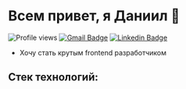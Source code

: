 # Всем привет, я Даниил 🍕  

![Profile views](https://gpvc.arturio.dev/DanyKuzmenko)
[![Gmail Badge](https://img.shields.io/badge/-dankuzmenko02@yandex.ru-c14438?style=flat&logo=Gmail&logoColor=white&link=mailto:dankuzmenko02@yandex.ru)](mailto:dankuzmenko02@yandex.ru) 
[![Linkedin Badge](https://img.shields.io/badge/-http://linkedin.com/in/daniilkuzmenko-30a33822b/-0072b1?style=flat&logo=Linkedin&logoColor=white&link=https://www.linkedin.com/in/daniil-kuzmenko-30a33822b/)](https://www.linkedin.com/in/daniil-kuzmenko-30a33822b/) 

* Хочу стать крутым frontend разработчиком

## Стек технологий:  

